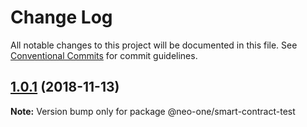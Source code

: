 # Change Log

All notable changes to this project will be documented in this file.
See [Conventional Commits](https://conventionalcommits.org) for commit guidelines.

## [1.0.1](https://github.com/neo-one-suite/neo-one/compare/@neo-one/smart-contract-test@1.0.0...@neo-one/smart-contract-test@1.0.1) (2018-11-13)

**Note:** Version bump only for package @neo-one/smart-contract-test
